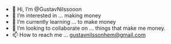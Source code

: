- 👋 Hi, I’m @GustavNilssooon
- 👀 I’m interested in ... making money
- 🌱 I’m currently learning ... to make money
- 💞️ I’m looking to collaborate on ... things that make me money.
- 📫 How to reach me ... gustavnilssonhem@gmail.com

<!---
GustavNilssooon/GustavNilssooon is a ✨ special ✨ repository because its `README.md` (this file) appears on your GitHub profile.
You can click the Preview link to take a look at your changes.
--->

